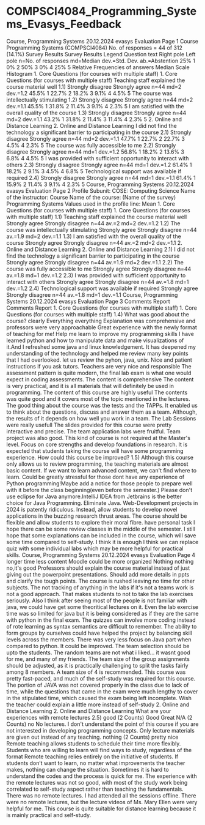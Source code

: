 # COMPSCI4084_Programming_Systems_Evasys_Feedback

Course, Programming Systems  20.12.2024   evasys Evaluation   Page 1  Course  Programming Systems (COMPSCI4084) No. of responses = 44 of 312 (14.1%)  Survey Results Survey Results  Legend  Question text   Right pole Left pole   n=No. of responses  md=Median  dev.=Std. Dev.  ab.=Abstention  25%  1  0%  2  50%  3  0%  4  25%  5  Relative Frequencies of answers   Median  Scale   Histogram  1. Core Questions (for courses with multiple staff) 1. Core Questions (for courses with multiple staff)  Teaching staff explained the course material well 1.1)  Strongly disagree Strongly agree   n=44  md=2  dev.=1.2  45.5%  1  22.7%  2  18.2%  3  9.1%  4  4.5%  5  The course was intellectually stimulating 1.2)  Strongly disagree Strongly agree   n=44  md=2  dev.=1.1  45.5%  1  31.8%  2  11.4%  3  9.1%  4  2.3%  5  I am satisfied with the overall quality of the course 1.3)  Strongly disagree Strongly agree   n=44  md=2  dev.=1.1  43.2%  1  31.8%  2  11.4%  3  11.4%  4  2.3%  5  2. Online and Distance Learning 2. Online and Distance Learning  I did not find the technology a significant barrier to participating in the course  2.1)  Strongly disagree Strongly agree   n=44  md=2  dev.=1.1  47.7%  1  22.7%  2  22.7%  3  4.5%  4  2.3%  5  The course was fully accessible to me 2.2)  Strongly disagree Strongly agree   n=44  md=1  dev.=1.2  56.8%  1  18.2%  2  13.6%  3  6.8%  4  4.5%  5  I was provided with sufficient opportunity to interact with others  2.3)  Strongly disagree Strongly agree   n=44  md=1  dev.=1.2  61.4%  1  18.2%  2  9.1%  3  4.5%  4  6.8%  5  Technological support was available if required 2.4)  Strongly disagree Strongly agree   n=44  md=1  dev.=1.1  61.4%  1  15.9%  2  11.4%  3  9.1%  4  2.3%  5
Course, Programming Systems  20.12.2024   evasys Evaluation   Page 2  Profile  Subunit:   COSE: Computing Science  Name of the instructor:   Course  Name of the course: (Name of the survey)   Programming Systems  Values used in the profile line: Mean  1. Core Questions (for courses with multiple staff) 1. Core Questions (for courses with multiple staff)  1.1)   Teaching staff explained the course material well   Strongly agree   Strongly disagree   n=44   av.=2   md=2   dev.=1.2  1.2)   The course was intellectually stimulating   Strongly agree   Strongly disagree   n=44   av.=1.9   md=2   dev.=1.1  1.3)   I am satisfied with the overall quality of the course   Strongly agree   Strongly disagree   n=44   av.=2   md=2   dev.=1.1  2. Online and Distance Learning 2. Online and Distance Learning  2.1)   I did not find the technology a significant barrier to participating in the course   Strongly agree   Strongly disagree   n=44   av.=1.9   md=2   dev.=1.1  2.2)   The course was fully accessible to me   Strongly agree   Strongly disagree   n=44   av.=1.8   md=1   dev.=1.2  2.3)   I was provided with sufficient opportunity to interact with others   Strongly agree   Strongly disagree   n=44   av.=1.8   md=1   dev.=1.2  2.4)   Technological support was available if required   Strongly agree   Strongly disagree   n=44   av.=1.8   md=1   dev.=1.1
Course, Programming Systems 20.12.2024   evasys Evaluation   Page 3  Comments Report Comments Report  1. Core Questions (for courses with multiple staff) 1. Core Questions (for courses with multiple staff)  1.4)   What was good about the course? clearly Everything everything Explanation was comprehensive and professors were very approachable Great experience with the newly format of teaching for me! Help me learn to improve my programming skills I have learned python and how to manipulate data and make visualizations of it.And I refreshed some java and linux knowledgement.   It has deepened my understanding of the technology and helped me review many key points that I had overlooked. let us review the pyhon, java, unix. Nice and patient instructions if you ask tutors. Teachers are very nice and responsible The assessment pattern is quite modern, the final lab exam is what one would expect in coding assessments. The content is comprehensive The content is very practical, and it is all materials that will definitely be used in programming. The content of this course are highly useful The contents was quite good and it covers most of the topic mentioned in the lectures. The good thing about the course was the tests and the TAPPs. It enabled us to think about the questions, discuss and answer them as a team. Although, the results of it depends on how well you work in a team. The Lab Sessions were really usefull The slides provided for this course were pretty interactive and precise. The team application labs were fruitful. Team project was also good. This kind of course is not required at the Master's level. Focus on core strengths and develop foundations in research. It is expected that students taking the course will have some programming experience. How could this course be improved? 1.5)  Although this course only allows us to review programming, the teaching materials are almost basic content. If we want to learn advanced content, we can't find where to learn. Could be greatly stressful for those dont have any experience of Python programming!Maybe add a notice for those people to prepare well with it before the class beginning(even before the semester.) Please don't use eclipse for Java anymore.IntelliJ IDEA from Jetbrains is the better choice for Java Programming. Eliminate Java. Web-Development projects in 2024 is patently ridiculous. Instead, allow students to develop novel applications in the buzzing research thrust areas. The course should be flexible and allow students to explore their moral fibre. have personal task I hope there can be some review classes in the middle of the semester. I still hope that some explanations can be included in the course, which will save some time compared to self-study. I think it is enough I think we can replace quiz with some individual labs which may be more helpful for practical skills.
Course, Programming Systems 20.12.2024   evasys Evaluation   Page 4  longer time less content Moodle could be more organized Nothing nothing no,it's good Professors should explain the course material instead of just giving out the powerpoint presentations. Should add more details in ppts and clarify the tough points. The course is rushed leaving no time for other subjects. The not tracking of anything in the labs if it's not a teams work is not a good approach. That makes students to not to take the lab exercises seriously. Also I think after seeing most of the people is not familiar with java, we could have get some theoritical lectures on it. Even the lab exercise time was so limited for java but it is being considered as if they are the same with python in the final exam. The quizzes can involve more coding instead of rote learning as syntax semantics are difficult to remember. The ability to form groups by ourselves could have helped the project by balancing skill levels across the members. There was very less focus on Java part when compared to python. It could be improved. The team selection should be upto the students. The random teams are not what i liked... it wasnt good for me, and many of my friends. The team size of the group assignments should be adjusted, as it is practically challenging to split the tasks fairly among 8 members. A team size of 4 is recommended. This course was pretty fast-paced, and much of the self-study was required for this course. The portion of JAVA was not covered properly in the class due to lack of time, while the questions that came in the exam were much lengthy to cover in the stipulated time, which caused the exam being left incomplete. Wish the teacher could explain a little more instead of self-study  2. Online and Distance Learning 2. Online and Distance Learning  What are your experiences with remote lectures 2.5)  good (2 Counts) Good Great N/A (2 Counts) no No lectures. I don't understand the point of this course if you are not interested in developing programming concepts. Only lecture materials are given out instead of any teaching. nothing (2 Counts) pretty nice Remote teaching allows students to schedule their time more flexibly. Students who are willing to learn will find ways to study, regardless of the format Remote teaching relies entirely on the initiative of students. If students don’t want to learn, no matter what improvements the teacher makes, nothing can change the situation. Sometimes it is hard to understand the codes and the process is quick for me. The experience with the remote lectures was not so good, with most of the study work being correlated to self-study aspect rather than teaching the fundamentals. There was no remote lectures. I had attended all the sessions offline. There were no remote lectures, but the lecture videos of Ms. Mary Ellen were very helpful for me. This course is quite suitable for distance learning because it is mainly practical and self-study.
